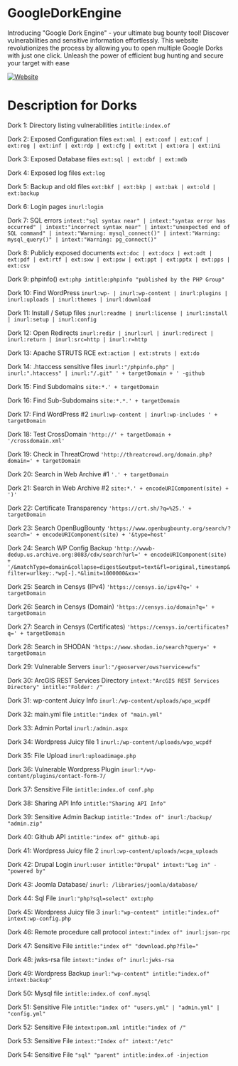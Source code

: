 # GoogleDorkEngine
Introducing "Google Dork Engine" - your ultimate bug bounty tool! Discover vulnerabilities and sensitive information effortlessly. This website revolutionizes the process by allowing you to open multiple Google Dorks with just one click. Unleash the power of efficient bug hunting and secure your target with ease

[![Website](https://img.shields.io/badge/website-000000?style=for-the-badge&logo=About.me&logoColor=white)](target="https://PushkraJ99.github.io/GoogleDorkEngine_blank")

# Description for Dorks

Dork 1: Directory listing vulnerabilities
```intitle:index.of```

Dork 2: Exposed Configuration files
```ext:xml | ext:conf | ext:cnf | ext:reg | ext:inf | ext:rdp | ext:cfg | ext:txt | ext:ora | ext:ini```

Dork 3: Exposed Database files
```ext:sql | ext:dbf | ext:mdb```

Dork 4: Exposed log files
```ext:log```

Dork 5: Backup and old files
```ext:bkf | ext:bkp | ext:bak | ext:old | ext:backup```

Dork 6: Login pages
```inurl:login```

Dork 7: SQL errors
```intext:"sql syntax near" | intext:"syntax error has occurred" | intext:"incorrect syntax near" | intext:"unexpected end of SQL command" | intext:"Warning: mysql_connect()" | intext:"Warning: mysql_query()" | intext:"Warning: pg_connect()"```

Dork 8: Publicly exposed documents
```ext:doc | ext:docx | ext:odt | ext:pdf | ext:rtf | ext:sxw | ext:psw | ext:ppt | ext:pptx | ext:pps | ext:csv```

Dork 9: phpinfo()
```ext:php intitle:phpinfo "published by the PHP Group"```

Dork 10: Find WordPress
```inurl:wp- | inurl:wp-content | inurl:plugins | inurl:uploads | inurl:themes | inurl:download```

Dork 11: Install / Setup files
```inurl:readme | inurl:license | inurl:install | inurl:setup | inurl:config```

Dork 12: Open Redirects
```inurl:redir | inurl:url | inurl:redirect | inurl:return | inurl:src=http | inurl:r=http```

Dork 13: Apache STRUTS RCE
```ext:action | ext:struts | ext:do```

Dork 14: .htaccess sensitive files
```inurl:"/phpinfo.php" | inurl:".htaccess" | inurl:"/.git" ' + targetDomain + ' -github```

Dork 15: Find Subdomains
```site:*.' + targetDomain```

Dork 16: Find Sub-Subdomains
```site:*.*.' + targetDomain```

Dork 17: Find WordPress #2
```inurl:wp-content | inurl:wp-includes ' + targetDomain```

Dork 18: Test CrossDomain
```'http://' + targetDomain + '/crossdomain.xml'```

Dork 19: Check in ThreatCrowd
```'http://threatcrowd.org/domain.php?domain=' + targetDomain```

Dork 20: Search in Web Archive #1
```'.' + targetDomain```
 
Dork 21: Search in Web Archive #2
```site:*.' + encodeURIComponent(site) + ')'```

Dork 22: Certificate Transparency
```'https://crt.sh/?q=%25.' + targetDomain```

Dork 23: Search OpenBugBounty
```'https://www.openbugbounty.org/search/?search=' + encodeURIComponent(site) + '&type=host'```

Dork 24: Search WP Config Backup
```'http://wwwb-dedup.us.archive.org:8083/cdx/search?url=' + encodeURIComponent(site) + '/&matchType=domain&collapse=digest&output=text&fl=original,timestamp&filter=urlkey:.*wp[-].*&limit=1000000&xx='```

Dork 25: Search in Censys (IPv4)
```'https://censys.io/ipv4?q=' + targetDomain```

Dork 26: Search in Censys (Domain)
```'https://censys.io/domain?q=' + targetDomain```

Dork 27: Search in Censys (Certificates)
```'https://censys.io/certificates?q=' + targetDomain```

Dork 28: Search in SHODAN
```'https://www.shodan.io/search?query=' + targetDomain```

Dork 29: Vulnerable Servers
```inurl:"/geoserver/ows?service=wfs"```

Dork 30: ArcGIS REST Services Directory
```intext:"ArcGIS REST Services Directory" intitle:"Folder: /"```

Dork 31: wp-content Juicy Info
```inurl:/wp-content/uploads/wpo_wcpdf```

Dork 32: main.yml file
```intitle:"index of "main.yml"```

Dork 33: Admin Portal
```inurl:/admin.aspx```

Dork 34: Wordpress Juicy file 1
```inurl:/wp-content/uploads/wpo_wcpdf```

Dork 35: File Upload
```inurl:uploadimage.php```

Dork 36: Vulnerable Wordpress Plugin
```inurl:*/wp-content/plugins/contact-form-7/```

Dork 37: Sensitive File
```intitle:index.of conf.php```

Dork 38: Sharing API Info
```intitle:"Sharing API Info"```

Dork 39: Sensitive Admin Backup
```intitle:"Index of" inurl:/backup/ "admin.zip"```

Dork 40: Github API
```intitle:"index of" github-api```

Dork 41: Wordpress Juicy file 2
```inurl:wp-content/uploads/wcpa_uploads```

Dork 42: Drupal Login
```inurl:user intitle:"Drupal" intext:"Log in" -"powered by"```

Dork 43: Joomla Database/
```inurl: /libraries/joomla/database/```

Dork 44: Sql File
```inurl:"php?sql=select" ext:php```

Dork 45:  Wordpress Juicy file 3
```inurl:"wp-content" intitle:"index.of" intext:wp-config.php```

Dork 46: Remote procedure call protocol
```intext:"index of" inurl:json-rpc```

Dork 47: Sensitive File
```intitle:"index of" "download.php?file="```

Dork 48: jwks-rsa file
```intext:"index of" inurl:jwks-rsa```

Dork 49: Wordpress Backup
```inurl:"wp-content" intitle:"index.of" intext:backup"```

Dork 50: Mysql file
```intitle:index.of conf.mysql```

Dork 51: Sensitive File
```intitle:"index of" "users.yml" | "admin.yml" | "config.yml"```

Dork 52: Sensitive File
```intext:pom.xml intitle:"index of /"```

Dork 53: Sensitive File
```intext:"Index of" intext:"/etc"```

Dork 54: Sensitive File
```"sql" "parent" intitle:index.of -injection```
